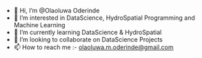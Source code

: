 - 👋 Hi, I’m @Olaoluwa Oderinde
- 👀 I’m interested in DataScience, HydroSpatial Programming and Machine Learning
- 🌱 I’m currently learning DataScience & HydroSpatial
- 💞️ I’m looking to collaborate on DataScience Projects
- 📫 How to reach me :- olaoluwa.m.oderinde@gmail.com

<!---
Laolu-Oderinde/Laolu-Oderinde is a ✨ special ✨ repository because its `README.md` (this file) appears on your GitHub profile.
You can click the Preview link to take a look at your changes.
--->
